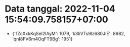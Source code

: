 # Data tanggal: 2022-11-04 15:54:09.758157+07:00

* {'1ZcXxkKqSel2IAyM': 1079, 'k3IiVTs9lz680JIE': 8982, 'qnI8FV6m4OqFT9Bg': 1951}
